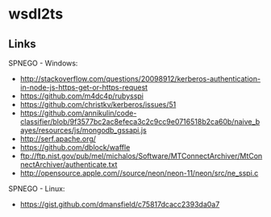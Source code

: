 # wsdl2ts

## Links

SPNEGO - Windows:

* http://stackoverflow.com/questions/20098912/kerberos-authentication-in-node-js-https-get-or-https-request
* https://github.com/m4dc4p/rubysspi
* https://github.com/christkv/kerberos/issues/51
* https://github.com/annikulin/code-classifier/blob/9f3577bc2ac8efeca3c2c9cc9e0716518b2ca60b/naive_bayes/resources/js/mongodb_gssapi.js
* http://serf.apache.org/
* https://github.com/dblock/waffle
* ftp://ftp.nist.gov/pub/mel/michalos/Software/MTConnectArchiver/MtConnectArchiver/authenticate.txt
* http://opensource.apple.com//source/neon/neon-11/neon/src/ne_sspi.c

SPNEGO - Linux: 

* https://gist.github.com/dmansfield/c75817dcacc2393da0a7
